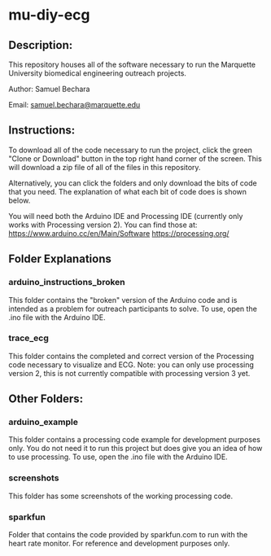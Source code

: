 # mu-diy-ecg

## Description:
This repository houses all of the software necessary to run the Marquette University biomedical engineering outreach projects.

Author: Samuel Bechara

Email: samuel.bechara@marquette.edu

## Instructions:
To download all of the code necessary to run the project, click the green "Clone or Download" button in the top right hand corner of the screen. This will download a zip file of all of the files in this repository.

Alternatively, you can click the folders and only download the bits of code that you need. The explanation of what each bit of code does is shown below.

You will need both the Arduino IDE and Processing IDE (currently only works with Processing version 2).
You can find those at:
https://www.arduino.cc/en/Main/Software
https://processing.org/

## Folder Explanations
### arduino_instructions_broken
This folder contains the "broken" version of the Arduino code and is intended as a problem for outreach participants to solve. To use, open the .ino file with the Arduino IDE.

### trace_ecg
This folder contains the completed and correct version of the Processing code necessary to visualize and ECG. Note: you can only use processing version 2, this is not currently compatible with processing version 3 yet.

## Other Folders:
### arduino_example
This folder contains a processing code example for development purposes only. You do not need it to run this project but does give you an idea of how to use processing. To use, open the .ino file with the Arduino IDE.

### screenshots
This folder has some screenshots of the working processing code.

### sparkfun
Folder that contains the code provided by sparkfun.com to run with the heart rate monitor. For reference and development purposes only.
